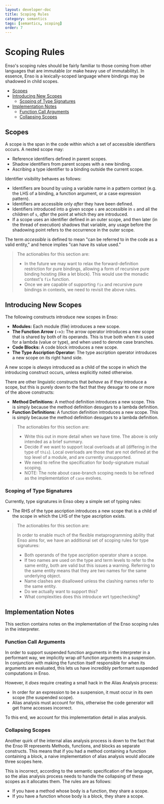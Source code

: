 ```yaml
---
layout: developer-doc
title: Scoping Rules
category: semantics
tags: [semantics, scoping]
order: 7
---
```


# Scoping Rules
Enso's scoping rules should be fairly familiar to those coming from other
languages that are immutable (or make heavy use of immutability). In essence,
Enso is a lexically-scoped language where bindings may be shadowed in child
scopes.

<!-- MarkdownTOC levels="2,3" autolink="true" -->

- [Scopes](#scopes)
- [Introducing New Scopes](#introducing-new-scopes)
  - [Scoping of Type Signatures](#scoping-of-type-signatures)
- [Implementation Notes](#implementation-notes)
  - [Function Call Arguments](#function-call-arguments)
  - [Collapsing Scopes](#collapsing-scopes)

<!-- /MarkdownTOC -->

## Scopes
A scope is the span in the code within which a set of accessible identifiers
occurs. A nested scope may:

- Reference identifiers defined in parent scopes.
- Shadow identifiers from parent scopes with a new binding.
- Ascribing a type identifier to a binding outside the current scope.

Identifier visibility behaves as follows:

- Identifiers are bound by using a variable name in a pattern context (e.g. the
  LHS of a binding, a function argument, or a case expression pattern).
- Identifiers are accessible only _after_ they have been defined.
- Identifiers introduced into a given scope `s` are accessible in `s` and all
  the children of `s`, _after_ the point at which they are introduced.
- If a scope uses an identifier defined in an outer scope, and then later (in
  the thread of execution) shadows that variable, any usage before the shadowing
  point refers to the occurrence in the outer scope.

The term _accessible_ is defined to mean "can be referred to in the code as a
valid entity," and hence implies "can have its value used."

> The actionables for this section are:
>
> - In the future we may want to relax the forward-definition restriction for
>   pure bindings, allowing a form of recursive pure binding hoisting (like a
>   let block). This would use the monadic context's `fix` function.
> - Once we are capable of supporting `fix` and recursive pure bindings in
>   contexts, we need to revisit the above rules.

## Introducing New Scopes
The following constructs introduce new scopes in Enso:

- **Modules:** Each module (file) introduces a new scope.
- **The Function Arrow `(->)`:** The arrow operator introduces a new scope that
  is shared by both of its operands. This is true both when it is used for a
  lambda (value or type), and when used to denote case branches.
- **Code Blocks:** A code block introduces a new scope.
- **The Type Ascription Operator:** The type ascription operator introduces a
  new scope on its right hand side.

A new scope is _always_ introduced as a child of the scope in which the
introducing construct occurs, unless explicitly noted otherwise.

There are other linguistic constructs that _behave_ as if they introduce a
scope, but this is purely down to the fact that they desugar to one or more of
the above constructs:

- **Method Definitions:** A method definition introduces a new scope. This is
  simply because the method definition desugars to a lambda definition.
- **Function Definitions:** A function definition introduces a new scope. This
  is simply because the method definition desugars to a lambda definition.

> The actionables for this section are:
>
> - Write this out in more detail when we have time. The above is only intended
>   as a brief summary.
> - Decide if we want to support local overloads at all (differing in the type
>   of `this`). Local overloads are those that are not defined at the top level
>   of a module, and are currently unsupported.
> - We need to refine the specification for body-signature mutual scoping.
> - NOTE: The note about case-branch scoping needs to be refined as the
>   implementation of `case` evolves.

### Scoping of Type Signatures
Currently, type signatures in Enso obey a simple set of typing rules:

- The RHS of the type ascription introduces a new scope that is a child of the
  scope in which the LHS of the type ascription exists.

> The actionables for this section are:
>
> In order to enable much of the flexible metaprogramming ability that Enso aims
> for, we have an additional set of scoping rules for type signatures:
> - Both operands of the type ascription operator share a scope.
> - If two names are used on the type and term levels to refer to the same entity,
>   both are valid but this issues a warning. Referring to the same entity means
>   that they are two names for the same underlying object.
> - Name clashes are disallowed unless the clashing names refer to the same
>   entity.
> - Do we actually want to support this?
> - What complexities does this introduce wrt typechecking?

## Implementation Notes
This section contains notes on the implementation of the Enso scoping rules in
the interpreter.

### Function Call Arguments
In order to support suspended function arguments in the interpreter in a
performant way, we implicitly wrap _all_ function arguments in a suspension. In
conjunction with making the function itself responsible for when its arguments
are evaluated, this lets us have incredibly performant suspended computations in
Enso.

However, it _does_ require creating a small hack in the Alias Analysis process:

- In order for an expression to be a suspension, it must occur in its own scope
  (the suspended scope).
- Alias analysis must account for this, otherwise the code generator will get
  frame accesses incorrect.

To this end, we account for this implementation detail in alias analysis.

### Collapsing Scopes
Another quirk of the internal alias analysis process is down to the fact that
the Enso IR represents Methods, functions, and blocks as separate constructs.
This means that if you had a method containing a function containing a block, a
naive implementation of alias analysis would allocate three scopes here.

This is incorrect, according to the semantic specification of the language, so
the alias analysis process needs to handle the collapsing of these scopes as it
allocates them. The rules are as follows:

- If you have a method whose body is a function, they share a scope.
- If you have a function whose body is a block, they share a scope.
